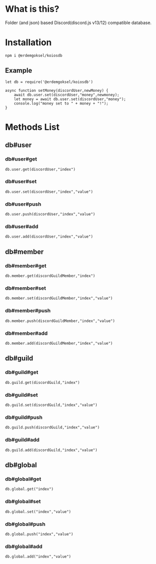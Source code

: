 # What is this?

Folder (and json) based Discord(discord.js v13/12) compatible database.

# Installation

`npm i @erdemgoksel/koiosdb`

## Example

```
let db = require('@erdemgoksel/koiosdb')

async function setMoney(discordUser,newMoney) {
    await db.user.set(discordUser,"money",newmoney);
    let money = await db.user.set(discordUser,"money");
    console.log("money set to " + money + "!");
}
```

# Methods List

## db#user

### db#user#get

```
db.user.get(discordUser,"index")
```

### db#user#set

```
db.user.set(discordUser,"index","value")
```

### db#user#push

```
db.user.push(discordUser,"index","value")
```

### db#user#add

```
db.user.add(discordUser,"index","value")
```

## db#member

### db#member#get

```
db.member.get(discordGuildMember,"index")
```

### db#member#set

```
db.member.set(discordGuildMember,"index","value")
```

### db#member#push

```
db.member.push(discordGuildMember,"index","value")
```

### db#member#add

```
db.member.add(discordGuildMember,"index","value")
```

## db#guild

### db#guild#get

```
db.guild.get(discordGuild,"index")
```

### db#guild#set

```
db.guild.set(discordGuild,"index","value")
```

### db#guild#push

```
db.guild.push(discordGuild,"index","value")
```

### db#guild#add

```
db.guild.add(discordGuild,"index","value")
```

## db#global

### db#global#get

```
db.global.get("index")
```

### db#global#set

```
db.global.set("index","value")
```

### db#global#push

```
db.global.push("index","value")
```

### db#global#add

```
db.global.add("index","value")
```